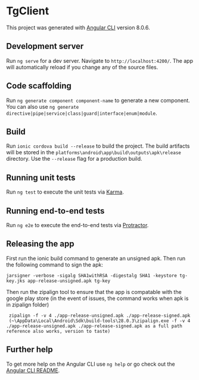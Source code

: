 # TgClient

This project was generated with [Angular CLI](https://github.com/angular/angular-cli) version 8.0.6.

## Development server

Run `ng serve` for a dev server. Navigate to `http://localhost:4200/`. The app will automatically reload if you change any of the source files.

## Code scaffolding

Run `ng generate component component-name` to generate a new component. You can also use `ng generate directive|pipe|service|class|guard|interface|enum|module`.

## Build

Run `ionic cordova build --release` to build the project. The build artifacts will be stored in the `platforms\android\app\build\outputs\apk\release` directory. Use the `--release` flag for a production build.

## Running unit tests

Run `ng test` to execute the unit tests via [Karma](https://karma-runner.github.io).

## Running end-to-end tests

Run `ng e2e` to execute the end-to-end tests via [Protractor](http://www.protractortest.org/).


## Releasing the app

First run the ionic build command to generate an unsigned apk. Then run the following command to sign the apk:

    jarsigner -verbose -sigalg SHA1withRSA -digestalg SHA1 -keystore tg-key.jks app-release-unsigned.apk tg-key

Then run the zipalign tool to ensure that the app is compatable with the google play store (in the event of issues, the command works when apk is in zipalign folder)

     zipalign -f -v 4 ./app-release-unsigned.apk ./app-release-signed.apk
     (~\AppData\Local\Android\Sdk\build-tools\28.0.3\zipalign.exe -f -v 4 ./app-release-unsigned.apk ./app-release-signed.apk as a full path reference also works, version to taste)

## Further help

To get more help on the Angular CLI use `ng help` or go check out the [Angular CLI README](https://github.com/angular/angular-cli/blob/master/README.md).
